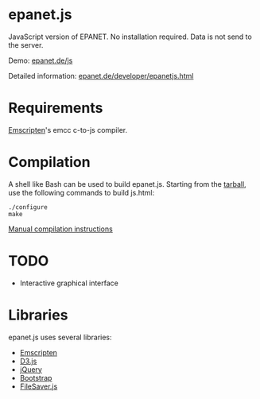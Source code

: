 epanet.js
=========

JavaScript version of EPANET.
No installation required. Data is not send to the server.

Demo: [epanet.de/js](http://epanet.de/js/)

Detailed information: [epanet.de/developer/epanetjs.html](http://epanet.de/developer/epanetjs.html)

Requirements
============

[Emscripten](http://emscripten.org)'s emcc c-to-js compiler.

Compilation
===========

A shell like Bash can be used to build epanet.js. Starting from the [tarball](http://epanet.de/developer/epanetjs.html#tarball), use the
following commands to build js.html:

    ./configure
    make

[Manual compilation instructions](http://epanet.de/developer/epanetjs.html#manual_build)

TODO
====

* Interactive graphical interface

Libraries
=========

epanet.js uses several libraries:

* [Emscripten](http://emscripten.org)
* [D3.js](http://d3js.org)
* [jQuery](http://jquery.com)
* [Bootstrap](http://getbootstrap.com)
* [FileSaver.js](https://github.com/eligrey/FileSaver.js/)
